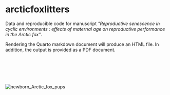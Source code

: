 # arcticfoxlitters
Data and reproducible code for manuscript <i/> "Reproductive senescence in cyclic environments   : effects of maternal age on reproductive performance in the Arctic fox"</i>.

Rendering the Quarto markdown document will produce an HTML file. In addition, the output is provided as a PDF document. 
<br/>
<br/>
<br/>
<br/>
<br/>
<br/>

![newborn_Arctic_fox_pups](https://github.com/user-attachments/assets/2fd996a4-cb74-438e-90ae-464504d6ebeb)

